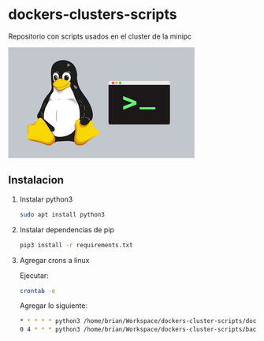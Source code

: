 # dockers-clusters-scripts

Repositorio con scripts usados en el cluster de la minipc

![alt](img/ee317c5b-3ec4-473f-a7bd-4fa987c846d3-37eb6732dfac.small.jpeg)

## Instalacion

1) Instalar python3

    ```bash
    sudo apt install python3
    ```

2) Instalar dependencias de pip

    ```bash
    pip3 install -r requirements.txt
    ```

3) Agregar crons a linux

    Ejecutar:

    ```bash
    crontab -e
    ```

    Agregar lo siguiente:

    ```bash
    * * * * * python3 /home/brian/Workspace/dockers-cluster-scripts/docker-sync/script.py > /tmp/docker-sync.log 2>&1
    0 4 * * * python3 /home/brian/Workspace/dockers-cluster-scripts/backup/script.py > /tmp/backup.log 2>&1
    ```
